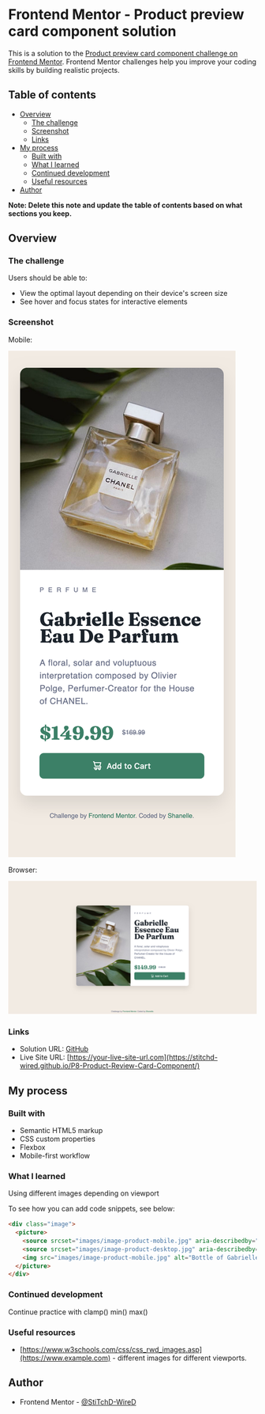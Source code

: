 # Frontend Mentor - Product preview card component solution

This is a solution to the [Product preview card component challenge on Frontend Mentor](https://www.frontendmentor.io/challenges/product-preview-card-component-GO7UmttRfa). Frontend Mentor challenges help you improve your coding skills by building realistic projects. 

## Table of contents

- [Overview](#overview)
  - [The challenge](#the-challenge)
  - [Screenshot](#screenshot)
  - [Links](#links)
- [My process](#my-process)
  - [Built with](#built-with)
  - [What I learned](#what-i-learned)
  - [Continued development](#continued-development)
  - [Useful resources](#useful-resources)
- [Author](#author)


**Note: Delete this note and update the table of contents based on what sections you keep.**

## Overview

### The challenge

Users should be able to:

- View the optimal layout depending on their device's screen size
- See hover and focus states for interactive elements

### Screenshot
Mobile:

![images/Screenshot Product preview card component Mobile.png](images/Screenshot%20Product%20preview%20card%20component%20Mobile.png)

Browser:

![images/Screenshot Product preview card component Browser.png](images/Screenshot%20Product%20preview%20card%20component%20Browser.png)

### Links

- Solution URL: [GitHub](https://github.com/StiTchD-WireD/P8-Product-Review-Card-Component)
- Live Site URL: [https://your-live-site-url.com](https://stitchd-wired.github.io/P8-Product-Review-Card-Component/)

## My process

### Built with

- Semantic HTML5 markup
- CSS custom properties
- Flexbox
- Mobile-first workflow

### What I learned

Using different images depending on viewport

To see how you can add code snippets, see below:

```html
<div class="image">
  <picture>
    <source srcset="images/image-product-mobile.jpg" aria-describedby="perfume_name" media="(max-width: 672px)">
    <source srcset="images/image-product-desktop.jpg" aria-describedby="perfume_name" media="(max-width: 1500px)">
    <img src="images/image-product-mobile.jpg" alt="Bottle of Gabrielle Essence Eau De Parfum" aria-describedby="perfume_name">
  </picture>
</div>
```

### Continued development

Continue practice with clamp() min() max()

### Useful resources

- [https://www.w3schools.com/css/css_rwd_images.asp](https://www.example.com) - different images for different viewports.


## Author

- Frontend Mentor - [@StiTchD-WireD](https://www.frontendmentor.io/profile/yourusername)

